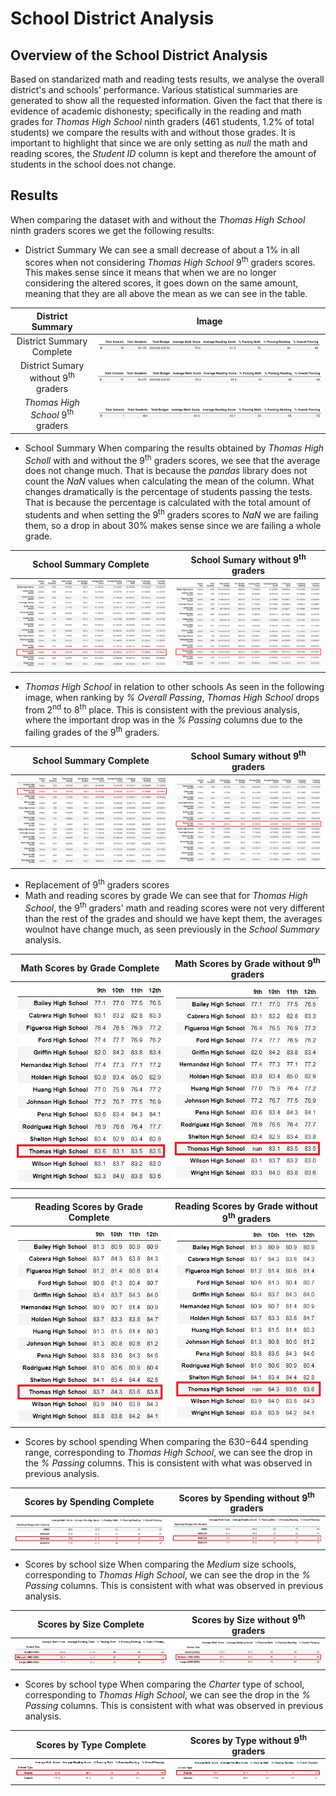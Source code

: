 # School District Analysis
## Overview of the School District Analysis
Based on standarized math and reading tests results, we analyse the overall district's and schools' performance. Various statistical summaries are generated to show all the requested information. Given the fact that there is evidence of academic dishonesty; specifically in the reading and math grades for *Thomas High School* ninth graders (461 students, 1.2% of total students) we compare the results with and without those grades. It is important to highlight that since we are only setting as *null* the math and reading scores, the *Student ID* column is kept and therefore the amount of students in the school does not change.

## Results
When comparing the dataset with and without the *Thomas High School* ninth graders scores we get the following results:

- District Summary
We can see a small decrease of about a 1% in all scores when not considering *Thomas High School* 9<sup>th</sup> graders scores. This makes sense since it means that when we are no longer considering the altered scores, it goes down on the same amount, meaning that they are all above the mean as we can see in the table.

District Summary                               | Image
:---------------------------------------------:|:-------------------------------------:
District Summary Complete                      | ![](Resources/District_Summary_Complete.png)
District Sumary without 9<sup>th</sup> graders | ![](Resources/District_Summary_NaN.png) 
*Thomas High School* 9<sup>th</sup> graders    | ![](Resources/District_Summary_ths.png) 

- School Summary
When comparing the results obtained by *Thomas High Scholl* with and without the 9<sup>th</sup> graders scores, we see that the average does not change much. That is because the *pandas* library does not count the *NaN* values when calculating the mean of the column. What changes dramatically is the percentage of students passing the tests. That is because the percentage is calculated with the total amount of students and when setting the 9<sup>th</sup> graders scores to *NaN* we are failing them, so a drop in about 30% makes sense since we are failing a whole grade.
 
School Summary Complete                        | School Sumary without 9<sup>th</sup> graders
:---------------------------------------------:|:-------------------------------------:
![](Resources/School_Summary_Complete.png)     | ![](Resources/School_Summary_NaN.png)

- *Thomas High School* in relation to other schools
As seen in the following image, when ranking by *% Overall Passing*, *Thomas High School* drops from 2<sup>nd</sup> to 8<sup>th</sup> place. This is consistent with the previous analysis, where the important drop was in the *% Passing* columns due to the failing grades of the 9<sup>th</sup> graders.

School Summary Complete                           | School Sumary without 9<sup>th</sup> graders
:------------------------------------------------:|:-------------------------------------:
![](Resources/School_Summary_Complete_Sorted.png) | ![](Resources/School_Summary_NaN_Sorted.png)

- Replacement of 9<sup>th</sup> graders scores
 - Math and reading scores by grade
 We can see that for *Thomas High School*, the 9<sup>th</sup> graders' math and reading scores were not very different than the rest of the grades and should we have kept them, the averages woulnot have change much, as seen previously in the *School Summary* analysis.

 Math Scores by Grade Complete                   | Math Scores by Grade without 9<sup>th</sup> graders
:-----------------------------------------------:|:-------------------------------------:
![](Resources/Math_Scores_Grades_Complete.png)   | ![](Resources/Math_Scores_Grades_NaN.png)

 Reading Scores by Grade Complete                 | Reading Scores by Grade without 9<sup>th</sup> graders
:------------------------------------------------:|:-------------------------------------:
![](Resources/Reading_Scores_Grades_Complete.png) | ![](Resources/Reading_Scores_Grades_NaN.png)

 - Scores by school spending
 When comparing the $630-$644 spending range, corresponding to *Thomas High School*, we can see the drop in the *% Passing* columns. This is consistent with what was observed in previous analysis.

Scores by Spending Complete          | Scores by Spending without 9<sup>th</sup> graders
:-----------------------------------:|:-------------------------------------:
![](Resources/Spending_Complete.png) | ![](Resources/Spending_NaN.png)

 - Scores by school size
 When comparing the *Medium* size schools, corresponding to *Thomas High School*, we can see the drop in the *% Passing* columns. This is consistent with what was observed in previous analysis.

Scores by Size Complete                 | Scores by Size without 9<sup>th</sup> graders
:--------------------------------------:|:-------------------------------------:
![](Resources/School_Size_Complete.png) | ![](Resources/School_Size_NaN.png)

 - Scores by school type
  When comparing the *Charter* type of school, corresponding to *Thomas High School*, we can see the drop in the *% Passing* columns. This is consistent with what was observed in previous analysis.

Scores by Type Complete                 | Scores by Type without 9<sup>th</sup> graders
:--------------------------------------:|:-------------------------------------:
![](Resources/School_Type_Complete.png) | ![](Resources/School_Type_NaN.png)